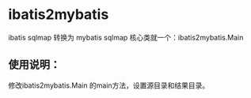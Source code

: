# ibatis2mybatis
ibatis sqlmap 转换为 mybatis sqlmap
核心类就一个：ibatis2mybatis.Main

## 使用说明：
修改ibatis2mybatis.Main 的main方法，设置源目录和结果目录。
